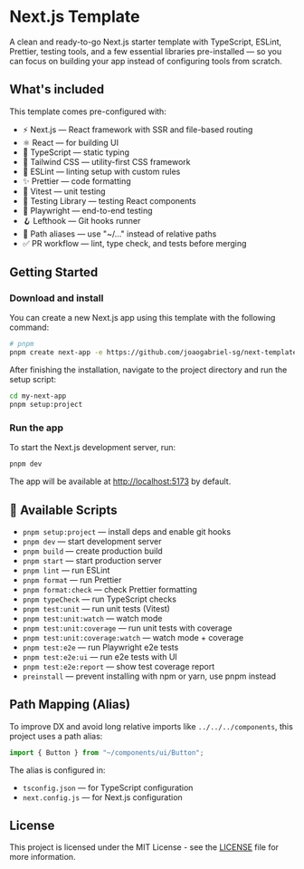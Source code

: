 # Next.js Template

A clean and ready-to-go Next.js starter template with TypeScript, ESLint, Prettier, testing tools, and a few essential libraries pre-installed — so you can focus on building your app instead of configuring tools from scratch.

## What's included

This template comes pre-configured with:

- ⚡️ Next.js — React framework with SSR and file-based routing
- ⚛️ React — for building UI
- 🧠 TypeScript — static typing
- 🎨 Tailwind CSS — utility-first CSS framework
- 🧹 ESLint — linting setup with custom rules
- ✨ Prettier — code formatting
- 🧪 Vitest — unit testing
- 🧫 Testing Library — testing React components
- 🧭 Playwright — end-to-end testing
- 🪝 Lefthook — Git hooks runner
- 🔎 Path aliases — use "~/..." instead of relative paths
- ✅ PR workflow — lint, type check, and tests before merging

## Getting Started

### Download and install

You can create a new Next.js app using this template with the following command:

```bash
# pnpm
pnpm create next-app -e https://github.com/joaogabriel-sg/next-template
```

After finishing the installation, navigate to the project directory and run the setup script:

```bash
cd my-next-app
pnpm setup:project
```

### Run the app

To start the Next.js development server, run:

```bash
pnpm dev
```

The app will be available at [http://localhost:5173](http://localhost:5173) by default.

## 📜 Available Scripts

- `pnpm setup:project` — install deps and enable git hooks
- `pnpm dev` — start development server
- `pnpm build` — create production build
- `pnpm start` — start production server
- `pnpm lint` — run ESLint
- `pnpm format` — run Prettier
- `pnpm format:check` — check Prettier formatting
- `pnpm typeCheck` — run TypeScript checks
- `pnpm test:unit` — run unit tests (Vitest)
- `pnpm test:unit:watch` — watch mode
- `pnpm test:unit:coverage` — run unit tests with coverage
- `pnpm test:unit:coverage:watch` — watch mode + coverage
- `pnpm test:e2e` — run Playwright e2e tests
- `pnpm test:e2e:ui` — run e2e tests with UI
- `pnpm test:e2e:report` — show test coverage report
- `preinstall` — prevent installing with npm or yarn, use pnpm instead

## Path Mapping (Alias)

To improve DX and avoid long relative imports like `../../../components`, this project uses a path alias:

```ts
import { Button } from "~/components/ui/Button";
```

The alias is configured in:

- `tsconfig.json` — for TypeScript configuration
- `next.config.js` — for Next.js configuration

## License

This project is licensed under the MIT License - see the [LICENSE](LICENSE) file for more information.
